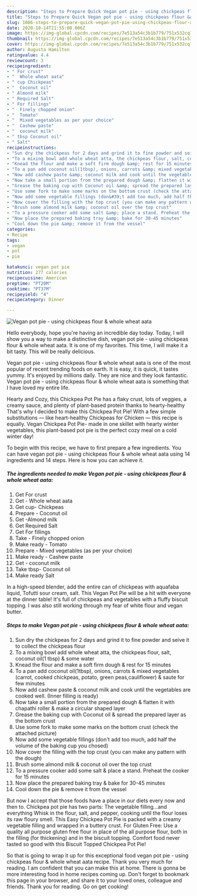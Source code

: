 ```yaml
---
description: "Steps to Prepare Quick Vegan pot pie - using chickpeas flour &amp;amp; whole wheat aata"
title: "Steps to Prepare Quick Vegan pot pie - using chickpeas flour &amp;amp; whole wheat aata"
slug: 1086-steps-to-prepare-quick-vegan-pot-pie-using-chickpeas-flour-and-amp-whole-wheat-aata
date: 2020-10-14T21:55:08.006Z
image: https://img-global.cpcdn.com/recipes/7e513a54c3b1b779/751x532cq70/vegan-pot-pie-using-chickpeas-flour-whole-wheat-aata-recipe-main-photo.jpg
thumbnail: https://img-global.cpcdn.com/recipes/7e513a54c3b1b779/751x532cq70/vegan-pot-pie-using-chickpeas-flour-whole-wheat-aata-recipe-main-photo.jpg
cover: https://img-global.cpcdn.com/recipes/7e513a54c3b1b779/751x532cq70/vegan-pot-pie-using-chickpeas-flour-whole-wheat-aata-recipe-main-photo.jpg
author: Augusta Hamilton
ratingvalue: 4.4
reviewcount: 3
recipeingredient:
- " For crust"
- "  Whole wheat aata"
- " cup Chickpeas"
- "  Coconut oil"
- " Almond milk"
- " Required Salt"
- " For fillings"
- "  Finely chopped onion"
- "  Tomato"
- "  Mixed vegetables as per your choice"
- "  Cashew paste"
- "  coconut milk"
- " tbsp Coconut oil"
- " Salt"
recipeinstructions:
- "Sun dry the chickpeas for 2 days and grind it to fine powder and seive it to collect the chickpeas flour"
- "To a mixing bowl add whole wheat atta, the chickpeas flour, salt, coconut oil(1 tbsp) &amp; some water"
- "Knead the flour and make a soft firm dough &amp; rest for 15 minutes"
- "To a pan add coconut oil(1tbsp), onions, carrots &amp; mixed vegetables (carrot, cooked chickpeas, potato, green peas,cauliflower) &amp; saute for few minutes"
- "Now add cashew paste &amp; coconut milk and cook until the vegetables are cooked well. (Inner filling is ready)"
- "Now take a small portion from the prepared dough &amp; flatten it with chapathi roller &amp; make a circular shaped layer"
- "Grease the baking cup with Coconut oil &amp; spread the prepared layer as the bottom crust"
- "Use some fork to make some marks on the bottom crust (check the attached picture)"
- "Now add some vegetable fillings (don&#39;t add too much, add half the volume of the baking cup you chosed)"
- "Now cover the filling with the top crust (you can make any pattern with the dough)"
- "Brush some almond milk &amp; coconut oil over the top crust"
- "To a pressure cooker add some salt &amp; place a stand. Preheat the cooker for 15 minutes"
- "Now place the prepared baking tray &amp; bake for 30-45 minutes"
- "Cool down the pie &amp; remove it from the vessel"
categories:
- Recipe
tags:
- vegan
- pot
- pie

katakunci: vegan pot pie 
nutrition: 277 calories
recipecuisine: American
preptime: "PT20M"
cooktime: "PT37M"
recipeyield: "4"
recipecategory: Dinner

---
```



![Vegan pot pie - using chickpeas flour &amp; whole wheat aata](https://img-global.cpcdn.com/recipes/7e513a54c3b1b779/751x532cq70/vegan-pot-pie-using-chickpeas-flour-whole-wheat-aata-recipe-main-photo.jpg)

Hello everybody, hope you're having an incredible day today. Today, I will show you a way to make a distinctive dish, vegan pot pie - using chickpeas flour &amp; whole wheat aata. It is one of my favorites. This time, I will make it a bit tasty. This will be really delicious.

Vegan pot pie - using chickpeas flour &amp; whole wheat aata is one of the most popular of recent trending foods on earth. It is easy, it is quick, it tastes yummy. It's enjoyed by millions daily. They are nice and they look fantastic. Vegan pot pie - using chickpeas flour &amp; whole wheat aata is something that I have loved my entire life.

Hearty and Cozy, this Chickpea Pot Pie has a flaky crust, lots of veggies, a creamy sauce, and plenty of plant-based protein thanks to hearty-healthy That&#39;s why I decided to make this Chickpea Pot Pie! With a few simple substitutions — like heart-healthy Chickpeas for Chicken — this recipe is equally. Vegan Chickpea Pot Pie- made in one skillet with hearty winter vegetables, this plant-based pot pie is the perfect cozy meal on a cold winter day!


To begin with this recipe, we have to first prepare a few ingredients. You can have vegan pot pie - using chickpeas flour &amp; whole wheat aata using 14 ingredients and 14 steps. Here is how you can achieve it.

<!--inarticleads1-->

##### The ingredients needed to make Vegan pot pie - using chickpeas flour &amp; whole wheat aata:

1. Get  For crust
1. Get  - Whole wheat aata
1. Get  cup- Chickpeas
1. Prepare  - Coconut oil
1. Get  -Almond milk
1. Get  Required Salt
1. Get  For fillings
1. Take  - Finely chopped onion
1. Make ready  - Tomato
1. Prepare  - Mixed vegetables (as per your choice)
1. Make ready  - Cashew paste
1. Get  - coconut milk
1. Take  tbsp- Coconut oil
1. Make ready  Salt


In a high-speed blender, add the entire can of chickpeas with aquafaba liquid, Tofutti sour cream, salt. This Vegan Pot Pie will be a hit with everyone at the dinner table! It&#39;s full of chickpeas and vegetables with a fluffy biscuit topping. I was also still working through my fear of white flour and vegan butter. 

<!--inarticleads2-->

##### Steps to make Vegan pot pie - using chickpeas flour &amp; whole wheat aata:

1. Sun dry the chickpeas for 2 days and grind it to fine powder and seive it to collect the chickpeas flour
1. To a mixing bowl add whole wheat atta, the chickpeas flour, salt, coconut oil(1 tbsp) &amp; some water
1. Knead the flour and make a soft firm dough &amp; rest for 15 minutes
1. To a pan add coconut oil(1tbsp), onions, carrots &amp; mixed vegetables (carrot, cooked chickpeas, potato, green peas,cauliflower) &amp; saute for few minutes
1. Now add cashew paste &amp; coconut milk and cook until the vegetables are cooked well. (Inner filling is ready)
1. Now take a small portion from the prepared dough &amp; flatten it with chapathi roller &amp; make a circular shaped layer
1. Grease the baking cup with Coconut oil &amp; spread the prepared layer as the bottom crust
1. Use some fork to make some marks on the bottom crust (check the attached picture)
1. Now add some vegetable fillings (don&#39;t add too much, add half the volume of the baking cup you chosed)
1. Now cover the filling with the top crust (you can make any pattern with the dough)
1. Brush some almond milk &amp; coconut oil over the top crust
1. To a pressure cooker add some salt &amp; place a stand. Preheat the cooker for 15 minutes
1. Now place the prepared baking tray &amp; bake for 30-45 minutes
1. Cool down the pie &amp; remove it from the vessel


But now I accept that those foods have a place in our diets every now and then to. Chickpea pot pie has two parts: The vegetable filling…and everything Whisk in the flour, salt, and pepper, cooking until the flour loses its raw floury smell. This Easy Chickpea Pot Pie is packed with a creamy vegetable filling and wrapped in a buttery crust. For Gluten Free: Use a quality all purpose gluten free flour in place of the all purpose flour, both in the filling (for thickening) and in the biscuit topping. Comfort food never tasted so good with this Biscuit Topped Chickpea Pot Pie! 

So that is going to wrap it up for this exceptional food vegan pot pie - using chickpeas flour &amp; whole wheat aata recipe. Thank you very much for reading. I am confident that you can make this at home. There is gonna be more interesting food in home recipes coming up. Don't forget to bookmark this page in your browser, and share it to your loved ones, colleague and friends. Thank you for reading. Go on get cooking!
